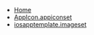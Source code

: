 <!-- docs/_sidebar.md -->
- [Home](/)
- [AppIcon.appiconset](devassistDocs/Tutorials/LoginScreenTutorial/LoginScreenTutorial/Assets.xcassets/AppIcon.appiconset/)
- [iosapptemplate.imageset](devassistDocs/Tutorials/LoginScreenTutorial/LoginScreenTutorial/Assets.xcassets/iosapptemplate.imageset/)